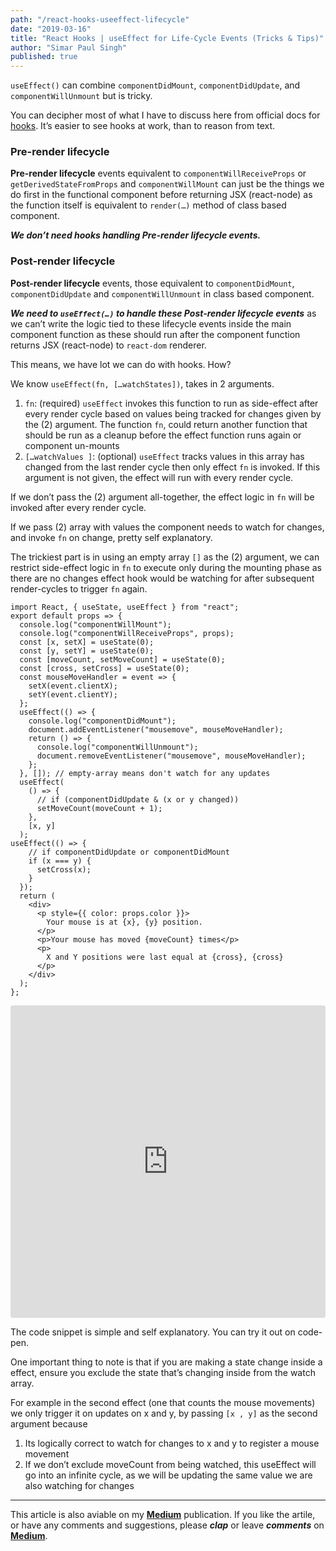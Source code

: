 ```yaml
---
path: "/react-hooks-useeffect-lifecycle"
date: "2019-03-16"
title: "React Hooks | useEffect for Life-Cycle Events (Tricks & Tips)"
author: "Simar Paul Singh"
published: true
---
```



`useEffect()` can combine `componentDidMount`, `componentDidUpdate`, and `componentWillUnmount` but is tricky.

You can decipher most of what I have to discuss here from official docs for [hooks](https://reactjs.org/docs/hooks-effect.html). It’s easier to see hooks at work, than to reason from text.

### **Pre-render lifecycle**

**Pre-render lifecycle** events equivalent to `componentWillReceiveProps` or `getDerivedStateFromProps` and `componentWillMount` can just be the things we do first in the functional component before returning JSX (react-node) as the function itself is equivalent to `render(…)` method of class based component.

**_We don’t need hooks handling Pre-render lifecycle events._**

### **Post-render lifecycle**

**Post-render lifecycle** events, those equivalent to `componentDidMount`, `componentDidUpdate` and `componentWillUnmount` in class based component.

**_We need to_ **_`useEffect(…)`_** _to handle these Post-render lifecycle events_** as we can’t write the logic tied to these lifecycle events inside the main component function as these should run after the component function returns JSX (react-node) to `react-dom` renderer.

This means, we have lot we can do with hooks. How?

We know `useEffect(fn, […watchStates])`, takes in 2 arguments.

1.  `fn`: (required) `useEffect` invokes this function to run as side-effect after every render cycle based on values being tracked for changes given by the (2) argument. The function `fn`, could return another function that should be run as a cleanup before the effect function runs again or component un-mounts
2.  `[…watchValues ]`: (optional) `useEffect` tracks values in this array has changed from the last render cycle then only effect `fn` is invoked. If this argument is not given, the effect will run with every render cycle.

If we don’t pass the (2) argument all-together, the effect logic in `fn` will be invoked after every render cycle.

If we pass (2) array with values the component needs to watch for changes, and invoke `fn` on change, pretty self explanatory.

The trickiest part is in using an empty array `[]` as the (2) argument, we can restrict side-effect logic in `fn` to execute only during the mounting phase as there are no changes effect hook would be watching for after subsequent render-cycles to trigger `fn` again.

```
import React, { useState, useEffect } from "react";
export default props => {
  console.log("componentWillMount");
  console.log("componentWillReceiveProps", props);
  const [x, setX] = useState(0);
  const [y, setY] = useState(0);
  const [moveCount, setMoveCount] = useState(0);
  const [cross, setCross] = useState(0);
  const mouseMoveHandler = event => {
    setX(event.clientX);
    setY(event.clientY);
  };
  useEffect(() => {
    console.log("componentDidMount");
    document.addEventListener("mousemove", mouseMoveHandler);
    return () => {
      console.log("componentWillUnmount");
      document.removeEventListener("mousemove", mouseMoveHandler);
    };
  }, []); // empty-array means don't watch for any updates
  useEffect(
    () => {
      // if (componentDidUpdate & (x or y changed))
      setMoveCount(moveCount + 1);
    },
    [x, y]
  );
useEffect(() => {
    // if componentDidUpdate or componentDidMount
    if (x === y) {
      setCross(x);
    }
  });
  return (
    <div>
      <p style={{ color: props.color }}>
        Your mouse is at {x}, {y} position.
      </p>
      <p>Your mouse has moved {moveCount} times</p>
      <p>
        X and Y positions were last equal at {cross}, {cross}
      </p>
    </div>
  );
};
```

<iframe src="https://codesandbox.io/embed/q38wpvvonq?fontsize=14&module=%2Fsrc%2FExample.jsx" style="width:100%; height:500px; border:0; border-radius: 4px; overflow:hidden;" sandbox="allow-modals allow-forms allow-popups allow-scripts allow-same-origin"></iframe>

The code snippet is simple and self explanatory. You can try it out on code-pen.

One important thing to note is that if you are making a state change inside a effect, ensure you exclude the state that’s changing inside from the watch array.

For example in the second effect (one that counts the mouse movements) we only trigger it on updates on x and y, by passing `[x , y]` as the second argument because

1.  Its logically correct to watch for changes to x and y to register a mouse movement
2.  If we don’t exclude moveCount from being watched, this useEffect will go into an infinite cycle, as we will be updating the same value we are also watching for changes

--------

This article is also aviable on my [**Medium**][Medium] publication. If you like the artile, or have any comments and suggestions, please **_clap_** or leave **_comments_** on [**Medium**][Medium].

[Medium]:https://medium.com/simars/react-hooks-manage-life-cycle-events-tricks-and-tips-7ed13f52ba12?source=friends_link&sk=1e75c8c90b14ba96ec94b114dfeeb54e

